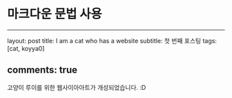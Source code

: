 마크다운 문법 사용
==================

---

layout: post title: I am a cat who has a website subtitle: 첫 번째 포스팅 tags: [cat, koyya0]

comments: true
--------------

고양이 루이를 위한 웹사이아아트가 개성되었습니다. :D

